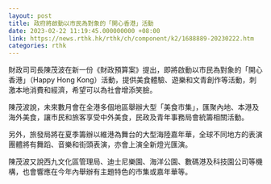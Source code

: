 ```yaml
---
layout: post
title: 政府將啟動以市民為對象的「開心香港」活動
date: 2023-02-22 11:19:45.000000000 +08:00
link: https://news.rthk.hk/rthk/ch/component/k2/1688889-20230222.htm
categories: rthk
---
```


財政司司長陳茂波在新一份《財政預算案》提出，即將啟動以市民為對象的「開心香港」（Happy Hong Kong）活動，提供美食體驗、遊樂和文青創作等活動，刺激本地消費和經濟，希望可以為社會增添笑臉。

陳茂波說，未來數月會在全港多個地區舉辦大型「美食市集」，匯聚內地、本港及海外美食，讓市民和旅客享受中外美食，民政及青年事務局會統籌相關活動。

另外，旅發局將在夏季籌辦以維港為舞台的大型海陸嘉年華，全球不同地方的表演團體將有舞蹈、音樂和街頭表演，亦會上演全新燈光匯演。

陳茂波又說西九文化區管理局、迪士尼樂園、海洋公園、數碼港及科技園公司等機構，也會響應在今年內舉辦有主題特色的市集或嘉年華等。
